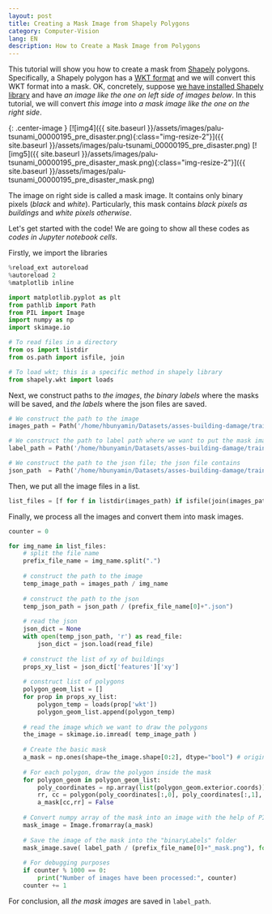 ```yaml
---
layout: post
title: Creating a Mask Image from Shapely Polygons
category: Computer-Vision
lang: EN
description: How to Create a Mask Image from Polygons
---
```


This tutorial will show you how to create a mask from [Shapely](https://shapely.readthedocs.io/en/stable/manual.html) polygons. Specifically, a Shapely polygon has a [WKT format](https://en.wikipedia.org/wiki/Well-known_text_representation_of_geometry) and we will convert this WKT format into a mask. OK, concretely, suppose [we have installed Shapely library](https://pypi.org/project/Shapely) and have _an image like the one on left side of images below_. In this tutorial, we will convert _this image_ into _a mask image like the one on the right side_.  

{: .center-image }
[![img4]({{ site.baseurl }}/assets/images/palu-tsunami_00000195_pre_disaster.png){:class="img-resize-2"}]({{ site.baseurl }}/assets/images/palu-tsunami_00000195_pre_disaster.png)
[![img5]({{ site.baseurl }}/assets/images/palu-tsunami_00000195_pre_disaster_mask.png){:class="img-resize-2"}]({{ site.baseurl }}/assets/images/palu-tsunami_00000195_pre_disaster_mask.png)

The image on right side is called a mask image. It contains only binary pixels (_black_ and _white_). Particularly, this mask contains _black pixels as buildings_ and _white pixels otherwise_. 

Let's get started with the code!
We are going to show all these codes as _codes in Jupyter notebook cells_. 

Firstly, we import the libraries
```python
%reload_ext autoreload
%autoreload 2
%matplotlib inline

import matplotlib.pyplot as plt
from pathlib import Path
from PIL import Image
import numpy as np
import skimage.io

# To read files in a directory
from os import listdir
from os.path import isfile, join

# To load wkt; this is a specific method in shapely library 
from shapely.wkt import loads
```

Next, we construct paths to _the images_, _the binary labels_ where the masks will be saved, and _the labels_ where the json files are saved. 

```python
# We construct the path to the image 
images_path = Path('/home/hbunyamin/Datasets/asses-building-damage/train/images')

# We construct the path to label path where we want to put the mask image 
label_path = Path('/home/hbunyamin/Datasets/asses-building-damage/train/binaryLabels')

# We construct the path to the json file; the json file contains 
json_path  = Path('/home/hbunyamin/Datasets/asses-building-damage/train/labels')
```

Then, we put all the image files in a list.

```python
list_files = [f for f in listdir(images_path) if isfile(join(images_path, f))]
```

Finally, we process all the images and convert them into mask images.

```python
counter = 0

for img_name in list_files:
    # split the file name
    prefix_file_name = img_name.split(".")
    
    # construct the path to the image
    temp_image_path = images_path / img_name    
    
    # construct the path to the json    
    temp_json_path = json_path / (prefix_file_name[0]+".json")
    
    # read the json
    json_dict = None 
    with open(temp_json_path, 'r') as read_file:
        json_dict = json.load(read_file)  
    
    # construct the list of xy of buildings
    props_xy_list = json_dict['features']['xy']     
    
    # construct list of polygons 
    polygon_geom_list = []
    for prop in props_xy_list:
        polygon_temp = loads(prop['wkt'])
        polygon_geom_list.append(polygon_temp)    
    
    # read the image which we want to draw the polygons
    the_image = skimage.io.imread( temp_image_path )    
    
    # Create the basic mask
    a_mask = np.ones(shape=the_image.shape[0:2], dtype="bool") # original
    
    # For each polygon, draw the polygon inside the mask
    for polygon_geom in polygon_geom_list:
        poly_coordinates = np.array(list(polygon_geom.exterior.coords))
        rr, cc = polygon(poly_coordinates[:,0], poly_coordinates[:,1], the_image.shape)
        a_mask[cc,rr] = False        
    
    # Convert numpy array of the mask into an image with the help of PIL
    mask_image = Image.fromarray(a_mask)
    
    # Save the image of the mask into the "binaryLabels" folder 
    mask_image.save( label_path / (prefix_file_name[0]+"_mask.png"), format="PNG" )
    
    # For debugging purposes
    if counter % 1000 == 0:
        print("Number of images have been processed:", counter)
    counter += 1
```

For conclusion, all _the mask images_ are saved in `label_path`. 